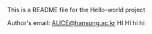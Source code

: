 This is a README file for the Hello-world project

Author's email: ALICE@hansung.ac.kr
H I 
 
 H I 
 
 h i 
 
 h i 
 
 